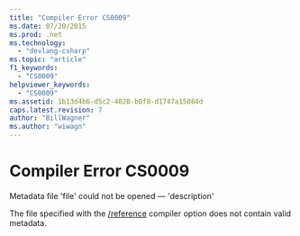 ```yaml
---
title: "Compiler Error CS0009"
ms.date: 07/20/2015
ms.prod: .net
ms.technology: 
  - "devlang-csharp"
ms.topic: "article"
f1_keywords: 
  - "CS0009"
helpviewer_keywords: 
  - "CS0009"
ms.assetid: 1b13d4b6-d5c2-4020-b0f8-d1747a15084d
caps.latest.revision: 7
author: "BillWagner"
ms.author: "wiwagn"
---
```

# Compiler Error CS0009
Metadata file 'file' could not be opened — 'description'  
  
 The file specified with the [/reference](../../csharp/language-reference/compiler-options/reference-compiler-option.md) compiler option does not contain valid metadata.
